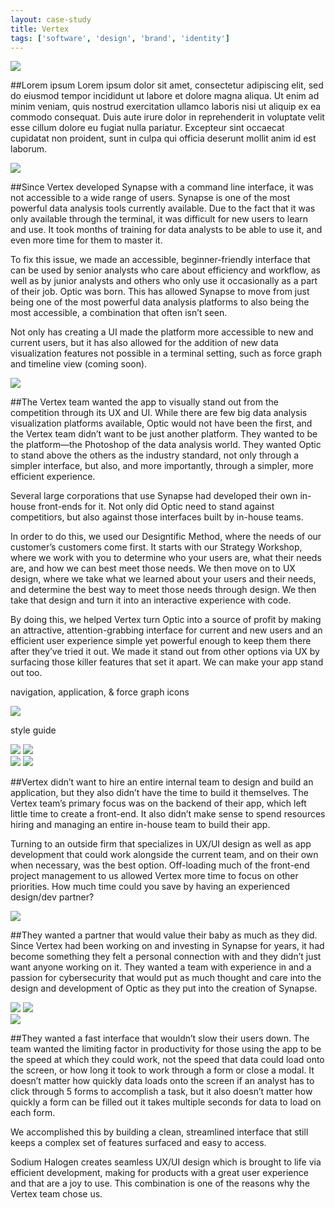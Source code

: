 ```yaml
---
layout: case-study
title: Vertex
tags: ['software', 'design', 'brand', 'identity']
---
```


<div class="header">
  <img src ="./vertex-logo.png">
</div>

##Lorem ipsum
Lorem ipsum dolor sit amet, consectetur adipiscing elit, sed do eiusmod tempor incididunt ut labore et dolore magna aliqua. Ut enim ad minim veniam, quis nostrud exercitation ullamco laboris nisi ut aliquip ex ea commodo consequat. Duis aute irure dolor in reprehenderit in voluptate velit esse cillum dolore eu fugiat nulla pariatur. Excepteur sint occaecat cupidatat non proident, sunt in culpa qui officia deserunt mollit anim id est laborum.

<div class="blog-image-container">
  <div>
    <img src="./vtx-logos.png">
  </div>
</div>

##Since Vertex developed Synapse with a command line interface, it was not accessible to a wide range of users.
Synapse is one of the most powerful data analysis tools currently available. Due to the fact that it was only available through the terminal, it was difficult for new users to learn and use. It took months of training for data analysts to be able to use it, and even more time for them to master it.

To fix this issue, we made an accessible, beginner-friendly interface that can be used by senior analysts who care about efficiency and workflow, as well as by junior analysts and others who only use it occasionally as a part of their job. Optic was born. This has allowed Synapse to move from just being one of the most powerful data analysis platforms to also being the most accessible, a combination that often isn’t seen.

Not only has creating a UI made the platform more accessible to new and current users, but it has also allowed for the addition of new data visualization features not possible in a terminal setting, such as force graph and timeline view (coming soon).

<div class="blog-image-container">
  <div>
    <img src="./storm-cli-screenshot.png">
  </div>
</div>

##The Vertex team wanted the app to visually stand out from the competition through its UX and UI.
While there are few big data analysis visualization platforms available, Optic would not have been the first, and the Vertex team didn’t want to be just another platform. They wanted to be the platform—the Photoshop of the data analysis world. They wanted Optic to stand above the others as the industry standard, not only through a simpler interface, but also, and more importantly, through a simpler, more efficient experience.

Several large corporations that use Synapse had developed their own in-house front-ends for it. Not only did Optic need to stand against competitiors, but also against those interfaces built by in-house teams.

In order to do this, we used our Designtific Method, where the needs of our customer’s customers come first. It starts with our Strategy Workshop, where we work with you to determine who your users are, what their needs are, and how we can best meet those needs. We then move on to UX design, where we take what we learned about your users and their needs, and determine the best way to meet those needs through design. We then take that design and turn it into an interactive experience with code.

By doing this, we helped Vertex turn Optic into a source of profit by making an attractive, attention-grabbing interface for current and new users and an efficient user experience simple yet powerful enough to keep them there after they’ve tried it out. We made it stand out from other options via UX by surfacing those killer features that set it apart. We can make your app stand out too.

<div class="blog-image-container">
  <p>navigation, application, & force graph icons</p>
  <div>
    <img src="./vtx-icons.png">
  </div>
  <p>style guide</p>
  <div>
    <img src="./typography.png">
    <img src="./color-palette.png">
  </div>
  <div>
    <img src="./buttons-and-controls.png">
    <img src="./buttons-and-controls-2.png">
  </div>
</div>

##Vertex didn’t want to hire an entire internal team to design and build an application, but they also didn’t have the time to build it themselves.
The Vertex team’s primary focus was on the backend of their app, which left little time to create a front-end. It also didn’t make sense to spend resources hiring and managing an entire in-house team to build their app.

Turning to an outside firm that specializes in UX/UI design as well as app development that could work alongside the current team, and on their own when necessary, was the best option. Off-loading much of the front-end project management to us allowed Vertex more time to focus on other priorities. How much time could you save by having an experienced design/dev partner?

<div class="blog-image-container">
  <div>
    <img src="./table-view.png">
  </div>
</div>

##They wanted a partner that would value their baby as much as they did.
Since Vertex had been working on and investing in Synapse for years, it had become something they felt a personal connection with and they didn’t just want anyone working on it. They wanted a team with experience in and a passion for cybersecurity that would put as much thought and care into the design and development of Optic as they put into the creation of Synapse.

<div class="blog-image-container">
  <div>
    <img src="./william-chance-brainstorm.png">
    <img src="./idea-board.png">
  </div>
  <div>
    <img src="./sketches.png">
  </div>
</div>

##They wanted a fast interface that wouldn’t slow their users down.
The team wanted the limiting factor in productivity for those using the app to be the speed at which they could work, not the speed that data could load onto the screen, or how long it took to work through a form or close a modal. It doesn’t matter how quickly data loads onto the screen if an analyst has to click through 5 forms to accomplish a task, but it also doesn’t matter how quickly a form can be filled out it takes multiple seconds for data to load on each form.

We accomplished this by building a clean, streamlined interface that still keeps a complex set of features surfaced and easy to access.

Sodium Halogen creates seamless UX/UI design which is brought to life via efficient development, making for products with a great user experience and that are a joy to use. This combination is one of the reasons why the Vertex team chose us.
